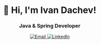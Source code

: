 <h1 align="center">👋 Hi, I'm Ivan Dachev!</h1>
<h3 align="center">Java & Spring Developer</h3>

<p align="center">
  <a href="mailto:dacheww13@gmail.com">
    <img alt="Email" src="https://img.shields.io/badge/Email-dacheww13@gmail.com-blue?style=flat-square&logo=gmail">
  </a>
  <a href="https://www.linkedin.com/in/ivan-dachev">
    <img alt="LinkedIn" src="https://img.shields.io/badge/LinkedIn-Ivan_Dachev-blue?style=flat-square&logo=linkedin">
  </a>
</p>